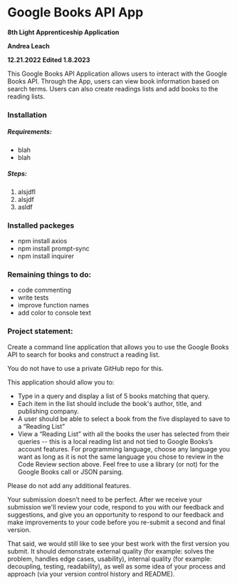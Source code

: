 # Google Books API App

**8th Light Apprenticeship Application**

**Andrea Leach**

**12.21.2022**
**Edited 1.8.2023**

This Google Books API Application allows users to interact with the Google Books API. Through the App, users can view book information based on search terms. Users can also create readings lists and add books to the reading lists. 


### Installation
##### Requirements:
- blah
- blah
##### Steps:
1. alsjdfl
2. alsjdf
3. asldf

### Installed packeges

- npm install axios
- npm install prompt-sync
- npm install inquirer


### Remaining things to do:
- code commenting
- write tests
- improve function names
- add color to console text


### Project statement:
Create a command line application that allows you to use the Google Books API to search for books and construct a reading list.

You do not have to use a private GitHub repo for this.

This application should allow you to:
- Type in a query and display a list of 5 books matching that query.
- Each item in the list should include the book's author, title, and publishing company.
- A user should be able to select a book from the five displayed to save to a “Reading List”
- View a “Reading List” with all the books the user has selected from their queries -- this is a local reading list and not tied to Google Books’s account features.
For programming language, choose any language you want as long as it is not the same language you chose to review in the Code Review section above. Feel free to use a library (or not) for the Google Books call or JSON parsing.

Please do not add any additional features.

Your submission doesn’t need to be perfect. After we receive your submission we'll review your code, respond to you with our feedback and suggestions, and give you an opportunity to respond to our feedback and make improvements to your code before you re-submit a second and final version.

That said, we would still like to see your best work with the first version you submit. It should demonstrate external quality (for example: solves the problem, handles edge cases, usability), internal quality (for example: decoupling, testing, readability), as well as some idea of your process and approach (via your version control history and README).
